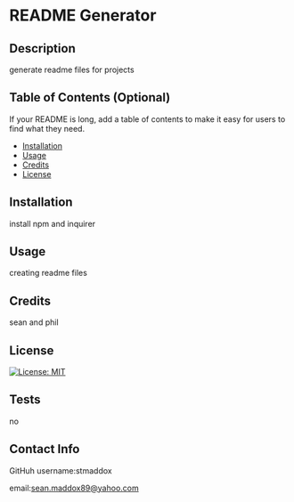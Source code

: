 # README Generator

  ## Description

  generate readme files for projects


## Table of Contents (Optional)

If your README is long, add a table of contents to make it easy for users to find what they need.

- [Installation](#installation)
- [Usage](#usage)
- [Credits](#credits)
- [License](#license)

## Installation

  install npm and inquirer


## Usage

  creating readme files 

## Credits

  sean and phil


## License

  [![License: MIT](https://img.shields.io/badge/License-MIT-yellow.svg)](https://opensource.org/licenses/MIT)


## Tests

  no

## Contact Info

  GitHuh username:stmaddox

  email:sean.maddox89@yahoo.com

